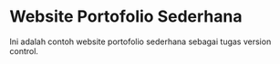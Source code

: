 # Website Portofolio Sederhana

Ini adalah contoh website portofolio sederhana sebagai tugas version control.
